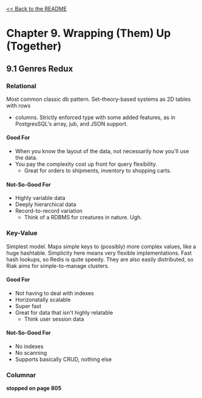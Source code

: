[&lt;&lt; Back to the README](README.md)

# Chapter 9. Wrapping (Them) Up (Together)

## 9.1 Genres Redux

### Relational

Most common classic db pattern. Set-theory-based systems as 2D tables with rows
+ columns. Strictly enforced type with some added features, as in PostgresSQL's
array, jub, and JSON support.

#### Good For

* When you know the layout of the data, not necessarily how you'll use the data.
* You pay the complexity cost up front for query flexibility.
  * Great for orders to shipments, inventory to shopping carts.

#### Not-So-Good For

- Highly variable data
- Deeply hierarchical data
- Record-to-record variation
  - Think of a RDBMS for creatures in nature. Ugh.

### Key-Value

Simplest model. Maps simple keys to (possibly) more complex values, like a huge
hashtable. Simplicity here means very flexible implementations. Fast hash lookups,
so Redis is quite speedy. They are also easily distributed, so Riak aims for
simple-to-manage clusters.

#### Good For

* Not having to deal with indexes
* Horizonatally scalable
* Super fast
* Great for data that isn't highly relatable
  * Think user session data

#### Not-So-Good For

- No indexes
- No scanning
- Supports basically CRUD, nothing else

### Columnar

**stopped on page 805**
